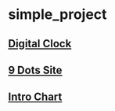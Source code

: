 # simple_project

## [Digital Clock](https://hyungjinhan.github.io/simple_project/clock_effect/index.html)

## [9 Dots Site](https://hyungjinhan.github.io/simple_project/dots_menu/index.html)

## [Intro Chart](https://hyungjinhan.github.io/simple_project/intro_chart/intro.html)

